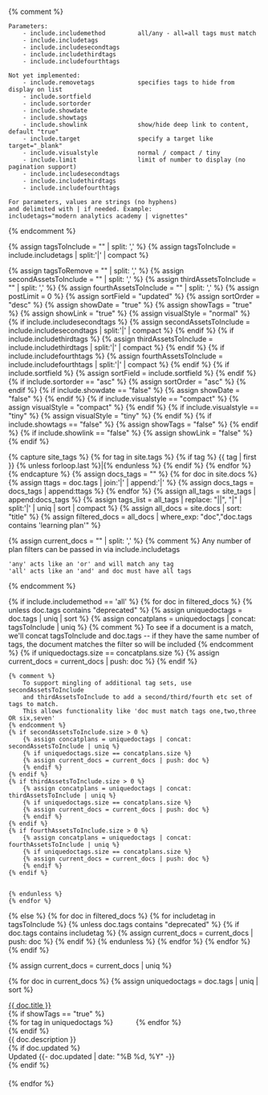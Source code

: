 {% comment %}
    
    Parameters:
        - include.includemethod         all/any - all=all tags must match
        - include.includetags
        - include.includesecondtags
        - include.includethirdtags
        - include.includefourthtags

    Not yet implemented:
        - include.removetags            specifies tags to hide from display on list
        - include.sortfield
        - include.sortorder
        - include.showdate
        - include.showtags
        - include.showlink              show/hide deep link to content, default "true"
        - include.target                specify a target like target="_blank"
        - include.visualstyle           normal / compact / tiny
        - include.limit                 limit of number to display (no pagination support)
        - include.includesecondtags
        - include.includethirdtags
        - include.includefourthtags

    For parameters, values are strings (no hyphens) 
    and delimited with | if needed. Example:
    includetags="modern analytics academy | vignettes"

{% endcomment %}

{% assign tagsToInclude = "" | split: ',' %}
{% assign tagsToInclude = include.includetags | split:'|' | compact %}

{% assign tagsToRemove = "" | split: ',' %}
{% assign secondAssetsToInclude = "" | split: ',' %}
{% assign thirdAssetsToInclude = "" | split: ',' %}
{% assign fourthAssetsToInclude = "" | split: ',' %}
{% assign postLimit = 0 %}
{% assign sortField = "updated" %}
{% assign sortOrder = "desc" %}
{% assign showDate = "true" %}
{% assign showTags = "true" %}
{% assign showLink = "true" %}
{% assign visualStyle = "normal" %}
{% if include.includesecondtags %}
    {% assign secondAssetsToInclude = include.includesecondtags | split:'|' | compact %}
{% endif %}
{% if include.includethirdtags %}
    {% assign thirdAssetsToInclude = include.includethirdtags | split:'|' | compact %}
{% endif %}
{% if include.includefourthtags %}
    {% assign fourthAssetsToInclude = include.includefourthtags | split:'|' | compact %}
{% endif %}
{% if include.sortfield %}
    {% assign sortField = include.sortfield %}
{% endif %}
{% if include.sortorder == "asc" %}
    {% assign sortOrder = "asc" %}
{% endif %}
{% if include.showdate == "false" %}
    {% assign showDate = "false" %}
{% endif %}
{% if include.visualstyle == "compact" %}
    {% assign visualStyle = "compact" %}
{% endif %}
{% if include.visualstyle == "tiny" %}
    {% assign visualStyle = "tiny" %}
{% endif %}
{% if include.showtags == "false" %}
    {% assign showTags = "false" %}
{% endif %}
{% if include.showlink == "false" %}
    {% assign showLink = "false" %}
{% endif %}



{% capture site_tags %}
{% for tag in site.tags %}
    {% if tag %}
        {{ tag | first }}
        {% unless forloop.last %}|{% endunless %}
    {% endif %}
{% endfor %}
{% endcapture %}
{% assign docs_tags = "" %}
{% for doc in site.docs %}
    {% assign ttags = doc.tags | join:'|' | append:'|' %}
    {% assign docs_tags = docs_tags | append:ttags %}
{% endfor %}
{% assign all_tags = site_tags | append:docs_tags %}
{% assign tags_list = all_tags | replace: "||", "|" | split:'|' | uniq | sort | compact %}
{% assign all_docs = site.docs | sort: "title" %}
{% assign filtered_docs = all_docs | where_exp: "doc","doc.tags contains 'learning plan'" %}

{% assign current_docs = "" | split: ',' %}
{% comment %}
    Any number of plan filters can be passed in via include.includetags

    'any' acts like an 'or' and will match any tag
    'all' acts like an 'and' and doc must have all tags
{% endcomment %}

{% if include.includemethod == 'all' %}
    {% for doc in filtered_docs %}
    {% unless doc.tags contains "deprecated" %}
    {% assign uniquedoctags = doc.tags | uniq | sort %}
    {% assign concatplans = uniquedoctags | concat: tagsToInclude | uniq %}
    {% comment %}
        To see if a document is a match, we'll concat tagsToInclude and doc.tags --
        if they have the same number of tags, the document matches the filter so will be included
    {% endcomment %}
    {% if uniquedoctags.size == concatplans.size %}
    {% assign current_docs = current_docs | push: doc %}
    {% endif %}

    {% comment %}
        To support mingling of additional tag sets, use secondAssetsToInclude
        and thirdAssetsToInclude to add a second/third/fourth etc set of tags to match. 
        This allows functionality like 'doc must match tags one,two,three OR six,seven'
    {% endcomment %}
    {% if secondAssetsToInclude.size > 0 %}
        {% assign concatplans = uniquedoctags | concat: secondAssetsToInclude | uniq %}
        {% if uniquedoctags.size == concatplans.size %}
        {% assign current_docs = current_docs | push: doc %}
        {% endif %}
    {% endif %}
    {% if thirdAssetsToInclude.size > 0 %}
        {% assign concatplans = uniquedoctags | concat: thirdAssetsToInclude | uniq %}
        {% if uniquedoctags.size == concatplans.size %}
        {% assign current_docs = current_docs | push: doc %}
        {% endif %}
    {% endif %}
    {% if fourthAssetsToInclude.size > 0 %}
        {% assign concatplans = uniquedoctags | concat: fourthAssetsToInclude | uniq %}
        {% if uniquedoctags.size == concatplans.size %}
        {% assign current_docs = current_docs | push: doc %}
        {% endif %}
    {% endif %}


    {% endunless %}
    {% endfor %}
{% else %}
    {% for doc in filtered_docs %}
    {% for includetag in tagsToInclude %}
    {% unless doc.tags contains "deprecated" %}
    {% if doc.tags contains includetag %}
    {% assign current_docs = current_docs | push: doc %}
    {% endif %}
    {% endunless %}
    {% endfor %}
    {% endfor %}
{% endif %}

{% assign current_docs = current_docs | uniq %}

{% for doc in current_docs %}
{% assign uniquedoctags = doc.tags | uniq | sort %}
<div class="tag-entry">
    <div><a href="{{- site.baseurl -}}{{- doc.url -}}">{{ doc.title }}</a></div>
    {% if showTags == "true" %}
    <div>{% for tag in uniquedoctags %}<span style="font-size:12px" class="badge badge-{{ site.tag_color }}"><a style="cursor:pointer; color:white" href="{% if site.tag_search_endpoint %}{{ site.tag_search_endpoint }}{{ tag }}{% else %}{{ site.url }}{{ site.baseurl }}/tags#{{ tag }} {% endif %}">{{ tag }}</a></span>{% endfor %}</div>
    {% endif %}
    <div>{{ doc.description }}</div>
    {% if doc.updated %}
    <div class="docupdated">Updated <time datetime="{{- doc.updated | date_to_xmlschema -}}"> {{- doc.updated | date: "%B %d, %Y" -}}</time></div>
    {% endif %}
</div>
<div style="padding-bottom: 20px;"></div>
{% endfor %}